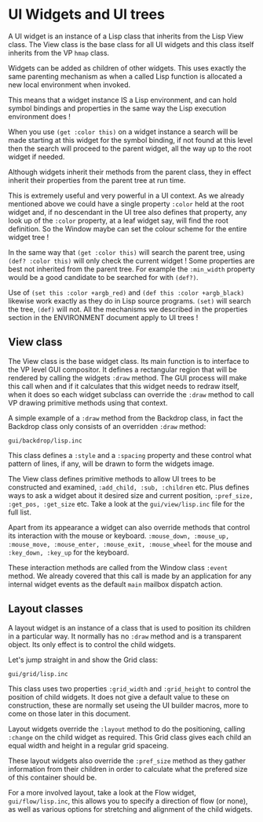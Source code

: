 # UI Widgets and UI trees

A UI widget is an instance of a Lisp class that inherits from the Lisp View
class. The View class is the base class for all UI widgets and this class
itself inherits from the VP `hmap` class.

Widgets can be added as children of other widgets. This uses exactly the same
parenting mechanism as when a called Lisp function is allocated a new local
environment when invoked.

This means that a widget instance IS a Lisp environment, and can hold symbol
bindings and properties in the same way the Lisp execution environment does !

When you use `(get :color this)` on a widget instance a search will be made
starting at this widget for the symbol binding, if not found at this level then
the search will proceed to the parent widget, all the way up to the root widget
if needed.

Although widgets inherit their methods from the parent class, they in effect
inherit their properties from the parent tree at run time.

This is extremely useful and very powerful in a UI context. As we already
mentioned above we could have a single property `:color` held at the root
widget and, if no descendant in the UI tree also defines that property, any
look up of the `:color` property, at a leaf widget say, will find the root
definition. So the Window maybe can set the colour scheme for the entire widget
tree !

In the same way that `(get :color this)` will search the parent tree, using
`(def? :color this)` will only check the current widget ! Some properties are
best not inherited from the parent tree. For example the `:min_width` property
would be a good candidate to be searched for with `(def?)`.

Use of `(set this :color +argb_red)` and `(def this :color +argb_black)`
likewise work exactly as they do in Lisp source programs. `(set)` will search
the tree, `(def)` will not. All the mechanisms we described in the properties
section in the ENVIRONMENT document apply to UI trees !

## View class

The View class is the base widget class. Its main function is to interface to
the VP level GUI compositor. It defines a rectangular region that will be
rendered by calling the widgets `:draw` method. The GUI process will make this
call when and if it calculates that this widget needs to redraw itself, when it
does so each widget subclass can override the `:draw` method to call VP drawing
primitive methods using that context.

A simple example of a `:draw` method from the Backdrop class, in fact the
Backdrop class only consists of an overridden `:draw` method:

```file
gui/backdrop/lisp.inc
```

This class defines a `:style` and a `:spacing` property and these control what
pattern of lines, if any, will be drawn to form the widgets image.

The View class defines primitive methods to allow UI trees to be constructed
and examined, `:add_child, :sub, :children` etc. Plus defines ways to ask a
widget about it desired size and current position, `:pref_size, :get_pos,
:get_size` etc. Take a look at the `gui/view/lisp.inc` file for the full list.

Apart from its appearance a widget can also override methods that control its
interaction with the mouse or keyboard. `:mouse_down, :mouse_up, :mouse_move,
:mouse_enter, :mouse_exit, :mouse_wheel` for the mouse and `:key_down, :key_up`
for the keyboard.

These interaction methods are called from the Window class `:event` method. We
already covered that this call is made by an application for any internal
widget events as the default `main` mailbox dispatch action.

## Layout classes

A layout widget is an instance of a class that is used to position its children
in a particular way. It normally has no `:draw` method and is a transparent
object. Its only effect is to control the child widgets.

Let's jump straight in and show the Grid class:

```file
gui/grid/lisp.inc
```

This class uses two properties `:grid_width` and `:grid_height` to control the
position of child widgets. It does not give a default value to these on
construction, these are normally set useing the UI builder macros, more to come
on those later in this document.

Layout widgets override the `:layout` method to do the positioning, calling
`:change` on the child widget as required. This Grid class gives each child an
equal width and height in a regular grid spaceing.

These layout widgets also override the `:pref_size` method as they gather
information from their children in order to calculate what the prefered size of
this container should be.

For a more involved layout, take a look at the Flow widget,
`gui/flow/lisp.inc`, this allows you to specify a direction of flow (or none),
as well as various options for stretching and alignment of the child widgets.
